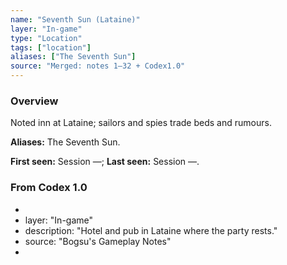 ```yaml
---
name: "Seventh Sun (Lataine)"
layer: "In-game"
type: "Location"
tags: ["location"]
aliases: ["The Seventh Sun"]
source: "Merged: notes 1–32 + Codex1.0"
---
```

### Overview
Noted inn at Lataine; sailors and spies trade beds and rumours.

**Aliases:** The Seventh Sun.

**First seen:** Session —; **Last seen:** Session —.

### From Codex 1.0
- 
- layer: "In-game"
- description: "Hotel and pub in Lataine where the party rests."
- source: "Bogsu's Gameplay Notes"
- 
